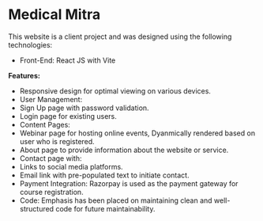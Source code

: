# Medical Mitra
This website is a client project and was designed using the following technologies:
- Front-End: React JS with Vite

**Features:**
- Responsive design for optimal viewing on various devices.
- User Management:
 - Sign Up page with password validation.
 - Login page for existing users.
- Content Pages:
 - Webinar page for hosting online events, Dyanmically rendered based on user who is registered.
 - About page to provide information about the website or service.
- Contact page with:
 - Links to social media platforms.
 - Email link with pre-populated text to initiate contact.
- Payment Integration: Razorpay is used as the payment gateway for course registration.
- Code: Emphasis has been placed on maintaining clean and well-structured code for future maintainability.

